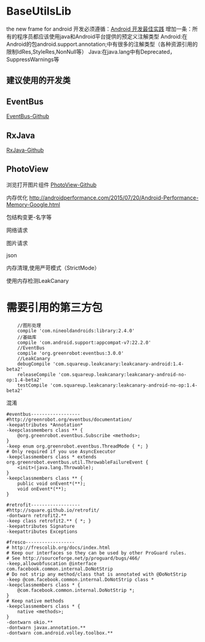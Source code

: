 # BaseUtilsLib
the new frame for android
开发必须遵循：[Android 开发最佳实践](https://github.com/futurice/android-best-practices/blob/master/translations/Chinese/README.cn.md)
增加一条：所有的程序员都应该使用java和Android平台提供的预定义注解类型
Android:在Android的包android.support.annotation;中有很多的注解类型（各种资源引用的限制IdRes,StyleRes,NonNull等）
Java:在java.lang中有Deprecated，SuppressWarnings等

建议使用的开发类
---------

## EventBus
[EventBus-Github](https://github.com/greenrobot/EventBus)

## RxJava
[RxJava-Github](https://github.com/ReactiveX/RxJava)

## PhotoView
浏览打开图片组件
[PhotoView-Github](https://github.com/bm-x/PhotoView)

内存优化
http://androidperformance.com/2015/07/20/Android-Performance-Memory-Google.html

包结构变更-名字等

网络请求

图片请求

json

内存清理,使用严苛模式（StrictMode）

使用内存检测LeakCanary

# 需要引用的第三方包
```
    //图形处理
    compile 'com.nineoldandroids:library:2.4.0'
    //基础库
    compile 'com.android.support:appcompat-v7:22.2.0'
    //EventBus
    compile 'org.greenrobot:eventbus:3.0.0'
    //LeakCanary
    debugCompile 'com.squareup.leakcanary:leakcanary-android:1.4-beta2'
    releaseCompile 'com.squareup.leakcanary:leakcanary-android-no-op:1.4-beta2'
    testCompile 'com.squareup.leakcanary:leakcanary-android-no-op:1.4-beta2'
```

混淆
```
#eventbus------------------
#http://greenrobot.org/eventbus/documentation/
-keepattributes *Annotation*
-keepclassmembers class ** {
    @org.greenrobot.eventbus.Subscribe <methods>;
}
-keep enum org.greenrobot.eventbus.ThreadMode { *; }
# Only required if you use AsyncExecutor
-keepclassmembers class * extends org.greenrobot.eventbus.util.ThrowableFailureEvent {
    <init>(java.lang.Throwable);
}
-keepclassmembers class ** {
    public void onEvent*(**);
    void onEvent*(**);
}

#retrofit------------------
#http://square.github.io/retrofit/
-dontwarn retrofit2.**
-keep class retrofit2.** { *; }
-keepattributes Signature
-keepattributes Exceptions

#fresco------------------
# http://frescolib.org/docs/index.html
# Keep our interfaces so they can be used by other ProGuard rules.
# See http://sourceforge.net/p/proguard/bugs/466/
-keep,allowobfuscation @interface com.facebook.common.internal.DoNotStrip
# Do not strip any method/class that is annotated with @DoNotStrip
-keep @com.facebook.common.internal.DoNotStrip class *
-keepclassmembers class * {
    @com.facebook.common.internal.DoNotStrip *;
}
# Keep native methods
-keepclassmembers class * {
    native <methods>;
}
-dontwarn okio.**
-dontwarn javax.annotation.**
-dontwarn com.android.volley.toolbox.**
```